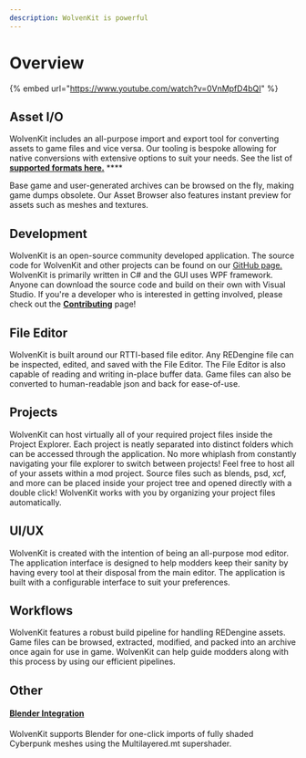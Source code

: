```yaml
---
description: WolvenKit is powerful
---
```


# Overview

{% embed url="https://www.youtube.com/watch?v=0VnMpfD4bQI" %}

## Asset I/O

WolvenKit includes an all-purpose import and export tool for converting assets to game files and vice versa. Our tooling is bespoke allowing for native conversions with extensive options to suit your needs. See the list of [**supported formats here.**](../wolvenkit-app/editor/import-export/#supported-formats) ****&#x20;

Base game and user-generated archives can be browsed on the fly, making game dumps obsolete. Our Asset Browser also features instant preview for assets such as meshes and textures.

## Development

WolvenKit is an open-source community developed application. The source code for WolvenKit and other projects can be found on our [GitHub page.](https://github.com/WolvenKit/) WolvenKit is primarily written in C# and the GUI uses WPF framework. Anyone can download the source code and build on their own with Visual Studio. If you're a developer who is interested in getting involved, please check out the [**Contributing**](../help/contributing.md) page!

## File Editor

WolvenKit is built around our RTTI-based file editor. Any REDengine file can be inspected, edited, and saved with the File Editor. The File Editor is also capable of reading and writing in-place buffer data. Game files can also be converted to human-readable json and back for ease-of-use.

## Projects

WolvenKit can host virtually all of your required project files inside the Project Explorer. Each project is neatly separated into distinct folders which can be accessed through the application. No more whiplash from constantly navigating your file explorer to switch between projects! Feel free to host all of your assets within a mod project. Source files such as blends, psd, xcf, and more can be placed inside your project tree and opened directly with a double click! WolvenKit works with you by organizing your project files automatically.

## UI/UX

WolvenKit is created with the intention of being an all-purpose mod editor. The application interface is designed to help modders keep their sanity by having every tool at their disposal from the main editor. The application is built with a configurable interface to suit your preferences.

## Workflows

WolvenKit features a robust build pipeline for handling REDengine assets. Game files can be browsed, extracted, modified, and packed into an archive once again for use in game. WolvenKit can help guide modders along with this process by using our efficient pipelines.

## Other

#### [Blender Integration](../wolvenkit-app/usage/blender-integration.md)

WolvenKit supports Blender for one-click imports of fully shaded Cyberpunk meshes using the Multilayered.mt supershader.
